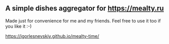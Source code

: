 ## A simple dishes aggregator for https://mealty.ru

Made just for convenience for me and my friends. Feel free to use it too if you like it :-)

https://igorlesnevskiy.github.io/mealty-time/
